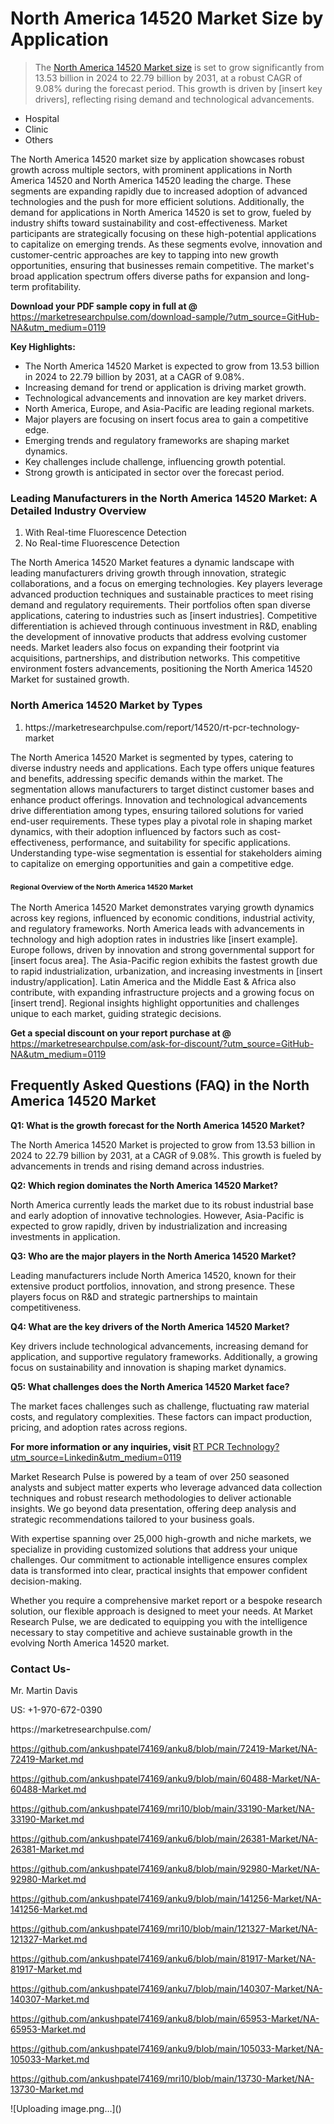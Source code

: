 <h1>North America 14520 Market&nbsp;Size by Application</h1><blockquote><p>The <a href="https://marketresearchpulse.com/download-sample/?utm_source=GitHub-NA&amp;utm_medium=0119">North America 14520 Market size</a> is set to grow significantly from 13.53 billion in 2024 to 22.79 billion by 2031, at a robust CAGR of 9.08% during the forecast period. This growth is driven by [insert key drivers], reflecting rising demand and technological advancements.</p></blockquote><ul><li>Hospital<li> Clinic<li> Others</li></ul><p>The North America 14520 market size by application showcases robust growth across multiple sectors, with prominent applications in North America 14520 and North America 14520 leading the charge. These segments are expanding rapidly due to increased adoption of advanced technologies and the push for more efficient solutions. Additionally, the demand for applications in North America 14520 is set to grow, fueled by industry shifts toward sustainability and cost-effectiveness. Market participants are strategically focusing on these high-potential applications to capitalize on emerging trends. As these segments evolve, innovation and customer-centric approaches are key to tapping into new growth opportunities, ensuring that businesses remain competitive. The market's broad application spectrum offers diverse paths for expansion and long-term profitability.</p><p><strong>Download your PDF sample copy in full at @ </strong><a href="https://marketresearchpulse.com/download-sample/?utm_source=GitHub-NA&amp;utm_medium=0119">https://marketresearchpulse.com/download-sample/?utm_source=GitHub-NA&amp;utm_medium=0119</a></p><p><strong>Key Highlights: </strong></p><ul><li>The North America 14520 Market is expected to grow from 13.53 billion in 2024 to 22.79 billion by 2031, at a CAGR of 9.08%.</li><li>Increasing demand for trend or application is driving market growth.</li><li>Technological advancements and innovation are key market drivers.</li><li>North America, Europe, and Asia-Pacific are leading regional markets.</li><li>Major players are focusing on insert focus area to gain a competitive edge.</li><li>Emerging trends and regulatory frameworks are shaping market dynamics.</li><li>Key challenges include challenge, influencing growth potential.</li><li>Strong growth is anticipated in sector over the forecast period.</li></ul><h3>Leading Manufacturers in the North America 14520 Market: A Detailed Industry Overview</h3><ol><li>With Real-time Fluorescence Detection<li> No Real-time Fluorescence Detection</li></ol><div class="flex max-w-full flex-col flex-grow"><div class="min-h-8 text-message flex w-full flex-col items-end gap-2 whitespace-normal break-words [.text-message+&amp;]:mt-5" dir="auto" data-message-author-role="assistant" data-message-id="fd8432e4-4910-450d-b182-61b7bfb0a01f" data-message-model-slug="gpt-4o"><div class="flex w-full flex-col gap-1 empty:hidden first:pt-[3px]"><div class="markdown prose w-full break-words dark:prose-invert light"><p>The North America 14520 Market features a dynamic landscape with leading manufacturers driving growth through innovation, strategic collaborations, and a focus on emerging technologies. Key players leverage advanced production techniques and sustainable practices to meet rising demand and regulatory requirements. Their portfolios often span diverse applications, catering to industries such as [insert industries]. Competitive differentiation is achieved through continuous investment in R&amp;D, enabling the development of innovative products that address evolving customer needs. Market leaders also focus on expanding their footprint via acquisitions, partnerships, and distribution networks. This competitive environment fosters advancements, positioning the North America 14520 Market for sustained growth.</p></div></div></div></div><h3>North America 14520 Market by Types</h3><ol><li>https://marketresearchpulse.com/report/14520/rt-pcr-technology-market</li></ol><div class="flex max-w-full flex-col flex-grow"><div class="min-h-8 text-message flex w-full flex-col items-end gap-2 whitespace-normal break-words [.text-message+&amp;]:mt-5" dir="auto" data-message-author-role="assistant" data-message-id="084470be-0bb7-4664-bddf-5156b4f41249" data-message-model-slug="gpt-4o-mini"><div class="flex w-full flex-col gap-1 empty:hidden first:pt-[3px]"><div class="markdown prose w-full break-words dark:prose-invert light"><p>The North America 14520 Market is segmented by types, catering to diverse industry needs and applications. Each type offers unique features and benefits, addressing specific demands within the market. The segmentation allows manufacturers to target distinct customer bases and enhance product offerings. Innovation and technological advancements drive differentiation among types, ensuring tailored solutions for varied end-user requirements. These types play a pivotal role in shaping market dynamics, with their adoption influenced by factors such as cost-effectiveness, performance, and suitability for specific applications. Understanding type-wise segmentation is essential for stakeholders aiming to capitalize on emerging opportunities and gain a competitive edge.</p></div></div></div></div><h3><span style="font-size: 11px;">Regional Overview of the North America 14520 Market</span></h3><div class="flex max-w-full flex-col flex-grow"><div class="min-h-8 text-message flex w-full flex-col items-end gap-2 whitespace-normal break-words [.text-message+&amp;]:mt-5" dir="auto" data-message-author-role="assistant" data-message-id="e9038762-ce64-4e30-91c9-9bd413514231" data-message-model-slug="gpt-4o-mini"><div class="flex w-full flex-col gap-1 empty:hidden first:pt-[3px]"><div class="markdown prose w-full break-words dark:prose-invert light"><p>The North America 14520 Market demonstrates varying growth dynamics across key regions, influenced by economic conditions, industrial activity, and regulatory frameworks. North America leads with advancements in technology and high adoption rates in industries like [insert example]. Europe follows, driven by innovation and strong governmental support for [insert focus area]. The Asia-Pacific region exhibits the fastest growth due to rapid industrialization, urbanization, and increasing investments in [insert industry/application]. Latin America and the Middle East &amp; Africa also contribute, with expanding infrastructure projects and a growing focus on [insert trend]. Regional insights highlight opportunities and challenges unique to each market, guiding strategic decisions.</p></div></div></div></div><p><strong>Get a special discount on your report purchase at @ </strong><a href="https://marketresearchpulse.com/ask-for-discount/?utm_source=GitHub-NA&amp;utm_medium=0119">https://marketresearchpulse.com/ask-for-discount/?utm_source=GitHub-NA&amp;utm_medium=0119</a></p><h2>Frequently Asked Questions (FAQ) in the North America 14520 Market</h2><p><strong>Q1: What is the growth forecast for the North America 14520 Market?</strong></p><p>The North America 14520 Market is projected to grow from 13.53 billion in 2024 to 22.79 billion by 2031, at a CAGR of 9.08%. This growth is fueled by advancements in trends and rising demand across industries.</p><p><strong>Q2: Which region dominates the North America 14520 Market?</strong></p><p>North America currently leads the market due to its robust industrial base and early adoption of innovative technologies. However, Asia-Pacific is expected to grow rapidly, driven by industrialization and increasing investments in application.</p><p><strong>Q3: Who are the major players in the North America 14520 Market?</strong></p><p>Leading manufacturers include North America 14520, known for their extensive product portfolios, innovation, and strong presence. These players focus on R&amp;D and strategic partnerships to maintain competitiveness.</p><p><strong>Q4: What are the key drivers of the North America 14520 Market?</strong></p><p>Key drivers include technological advancements, increasing demand for application, and supportive regulatory frameworks. Additionally, a growing focus on sustainability and innovation is shaping market dynamics.</p><p><strong>Q5: What challenges does the North America 14520 Market face?</strong></p><p>The market faces challenges such as challenge, fluctuating raw material costs, and regulatory complexities. These factors can impact production, pricing, and adoption rates across regions.</p><p><strong>For more information or any inquiries, visit&nbsp;</strong><a href="RT PCR Technology?utm_source=Linkedin&utm_medium=0119">RT PCR Technology?utm_source=Linkedin&utm_medium=0119</a></p><p>Market Research Pulse is powered by a team of over 250 seasoned analysts and subject matter experts who leverage advanced data collection techniques and robust research methodologies to deliver actionable insights. We go beyond data presentation, offering deep analysis and strategic recommendations tailored to your business goals.</p><p>With expertise spanning over 25,000 high-growth and niche markets, we specialize in providing customized solutions that address your unique challenges. Our commitment to actionable intelligence ensures complex data is transformed into clear, practical insights that empower confident decision-making.</p><p>Whether you require a comprehensive market report or a bespoke research solution, our flexible approach is designed to meet your needs. At Market Research Pulse, we are dedicated to equipping you with the intelligence necessary to stay competitive and achieve sustainable growth in the evolving North America 14520 market.</p><h3><strong>Contact Us-</strong></h3><p>Mr. Martin Davis</p><p>US: +1-970-672-0390</p><p>https://marketresearchpulse.com/</p><p><a href="https://github.com/ankushpatel74169/anku8/blob/main/72419-Market/NA-72419-Market.md">https://github.com/ankushpatel74169/anku8/blob/main/72419-Market/NA-72419-Market.md</a></p><p><a href="https://github.com/ankushpatel74169/anku9/blob/main/60488-Market/NA-60488-Market.md">https://github.com/ankushpatel74169/anku9/blob/main/60488-Market/NA-60488-Market.md</a></p><p><a href="https://github.com/ankushpatel74169/mri10/blob/main/33190-Market/NA-33190-Market.md">https://github.com/ankushpatel74169/mri10/blob/main/33190-Market/NA-33190-Market.md</a></p><p><a href="https://github.com/ankushpatel74169/anku6/blob/main/26381-Market/NA-26381-Market.md">https://github.com/ankushpatel74169/anku6/blob/main/26381-Market/NA-26381-Market.md</a></p><p><a href="https://github.com/ankushpatel74169/anku8/blob/main/92980-Market/NA-92980-Market.md">https://github.com/ankushpatel74169/anku8/blob/main/92980-Market/NA-92980-Market.md</a></p><p><a href="https://github.com/ankushpatel74169/anku9/blob/main/141256-Market/NA-141256-Market.md">https://github.com/ankushpatel74169/anku9/blob/main/141256-Market/NA-141256-Market.md</a></p><p><a href="https://github.com/ankushpatel74169/mri10/blob/main/121327-Market/NA-121327-Market.md">https://github.com/ankushpatel74169/mri10/blob/main/121327-Market/NA-121327-Market.md</a></p><p><a href="https://github.com/ankushpatel74169/anku6/blob/main/81917-Market/NA-81917-Market.md">https://github.com/ankushpatel74169/anku6/blob/main/81917-Market/NA-81917-Market.md</a></p><p><a href="https://github.com/ankushpatel74169/anku7/blob/main/140307-Market/NA-140307-Market.md">https://github.com/ankushpatel74169/anku7/blob/main/140307-Market/NA-140307-Market.md</a></p><p><a href="https://github.com/ankushpatel74169/anku8/blob/main/65953-Market/NA-65953-Market.md">https://github.com/ankushpatel74169/anku8/blob/main/65953-Market/NA-65953-Market.md</a></p><p><a href="https://github.com/ankushpatel74169/anku9/blob/main/105033-Market/NA-105033-Market.md">https://github.com/ankushpatel74169/anku9/blob/main/105033-Market/NA-105033-Market.md</a></p><p><a href="https://github.com/ankushpatel74169/mri10/blob/main/13730-Market/NA-13730-Market.md">https://github.com/ankushpatel74169/mri10/blob/main/13730-Market/NA-13730-Market.md</a></p>
![Uploading image.png…]()
